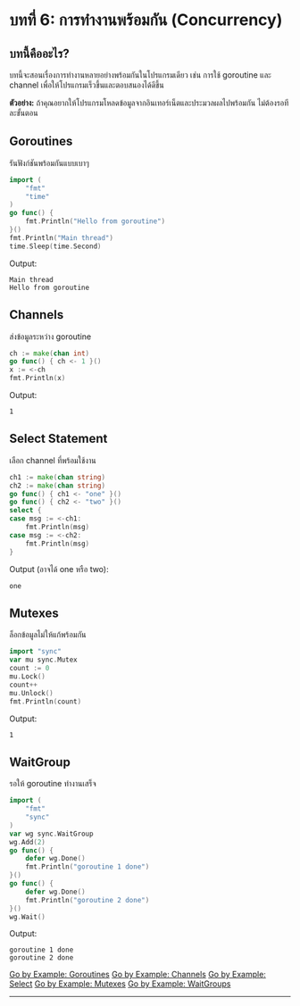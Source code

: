 # บทที่ 6: การทำงานพร้อมกัน (Concurrency)

## บทนี้คืออะไร?
บทนี้จะสอนเรื่องการทำงานหลายอย่างพร้อมกันในโปรแกรมเดียว เช่น การใช้ goroutine และ channel เพื่อให้โปรแกรมเร็วขึ้นและตอบสนองได้ดีขึ้น

**ตัวอย่าง:**
ถ้าคุณอยากให้โปรแกรมโหลดข้อมูลจากอินเทอร์เน็ตและประมวลผลไปพร้อมกัน ไม่ต้องรอทีละขั้นตอน

## Goroutines
รันฟังก์ชันพร้อมกันแบบเบาๆ
```go
import (
    "fmt"
    "time"
)
go func() {
    fmt.Println("Hello from goroutine")
}()
fmt.Println("Main thread")
time.Sleep(time.Second)
```
Output:
```
Main thread
Hello from goroutine
```

## Channels
ส่งข้อมูลระหว่าง goroutine
```go
ch := make(chan int)
go func() { ch <- 1 }()
x := <-ch
fmt.Println(x)
```
Output:
```
1
```

## Select Statement
เลือก channel ที่พร้อมใช้งาน
```go
ch1 := make(chan string)
ch2 := make(chan string)
go func() { ch1 <- "one" }()
go func() { ch2 <- "two" }()
select {
case msg := <-ch1:
    fmt.Println(msg)
case msg := <-ch2:
    fmt.Println(msg)
}
```
Output (อาจได้ one หรือ two):
```
one
```

## Mutexes
ล็อกข้อมูลไม่ให้แก้พร้อมกัน
```go
import "sync"
var mu sync.Mutex
count := 0
mu.Lock()
count++
mu.Unlock()
fmt.Println(count)
```
Output:
```
1
```

## WaitGroup
รอให้ goroutine ทำงานเสร็จ
```go
import (
    "fmt"
    "sync"
)
var wg sync.WaitGroup
wg.Add(2)
go func() {
    defer wg.Done()
    fmt.Println("goroutine 1 done")
}()
go func() {
    defer wg.Done()
    fmt.Println("goroutine 2 done")
}()
wg.Wait()
```
Output:
```
goroutine 1 done
goroutine 2 done
```

[Go by Example: Goroutines](https://gobyexample.com/goroutines)
[Go by Example: Channels](https://gobyexample.com/channels)
[Go by Example: Select](https://gobyexample.com/select)
[Go by Example: Mutexes](https://gobyexample.com/mutexes)
[Go by Example: WaitGroups](https://gobyexample.com/waitgroups)

---
